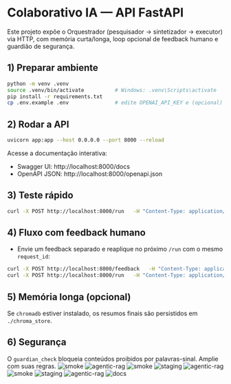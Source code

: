 # Colaborativo IA — API FastAPI

Este projeto expõe o Orquestrador (pesquisador → sintetizador → executor) via HTTP,
com memória curta/longa, loop opcional de feedback humano e guardião de segurança.

## 1) Preparar ambiente
```bash
python -m venv .venv
source .venv/bin/activate          # Windows: .venv\Scripts\activate
pip install -r requirements.txt
cp .env.example .env               # edite OPENAI_API_KEY e (opcional) LLM_MODEL
```

## 2) Rodar a API
```bash
uvicorn app:app --host 0.0.0.0 --port 8000 --reload
```

Acesse a documentação interativa:
- Swagger UI: http://localhost:8000/docs
- OpenAPI JSON: http://localhost:8000/openapi.json

## 3) Teste rápido
```bash
curl -X POST http://localhost:8000/run   -H "Content-Type: application/json"   -d '{"query":"Crie um plano de MVP em 1 página para o projeto Biblioteca Viva.","formato":"texto"}'
```

## 4) Fluxo com feedback humano
- Envie um feedback separado e reaplique no próximo `/run` com o mesmo `request_id`:

```bash
curl -X POST http://localhost:8000/feedback   -H "Content-Type: application/json"   -d '{"request_id":"abc123","feedback":"Refinar seção de riscos e incluir cronograma em 3 fases."}'
curl -X POST http://localhost:8000/run   -H "Content-Type: application/json"   -d '{"query":"Plano de MVP com entregáveis", "formato":"texto","request_id":"abc123","apply_feedback":true}'
```

## 5) Memória longa (opcional)
Se `chromadb` estiver instalado, os resumos finais são persistidos em `./chroma_store`.

## 6) Segurança
O `guardian_check` bloqueia conteúdos proibidos por palavras-sinal. Amplie com suas regras.
![smoke](https://github.com/SEU_USUARIO/SEU_REPO/actions/workflows/smoke.yml/badge.svg)
![agentic-rag](https://github.com/SEU_USUARIO/SEU_REPO/actions/workflows/agentic-rag.yml/badge.svg)
![smoke](https://github.com/SEU_USUARIO/SEU_REPO/actions/workflows/smoke.yml/badge.svg)
![staging](https://github.com/SEU_USUARIO/SEU_REPO/actions/workflows/staging.yml/badge.svg)
![agentic-rag](https://github.com/SEU_USUARIO/SEU_REPO/actions/workflows/agentic-rag.yml/badge.svg)
![smoke](https://github.com/SEU_USUARIO/SEU_REPO/actions/workflows/smoke.yml/badge.svg)
![staging](https://github.com/SEU_USUARIO/SEU_REPO/actions/workflows/staging.yml/badge.svg)
![agentic-rag](https://github.com/SEU_USUARIO/SEU_REPO/actions/workflows/agentic-rag.yml/badge.svg)
![docs](https://github.com/SEU_USUARIO/SEU_REPO/actions/workflows/docs.yml/badge.svg)